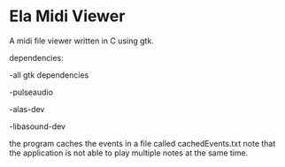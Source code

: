 # Ela Midi Viewer

A midi file viewer written in C using gtk.

dependencies:

  -all gtk dependencies
  
  -pulseaudio
  
  -alas-dev
  
  -libasound-dev
  
  
  the program caches the events in a file called cachedEvents.txt
  note that the application is not able to play multiple notes at the same time.
